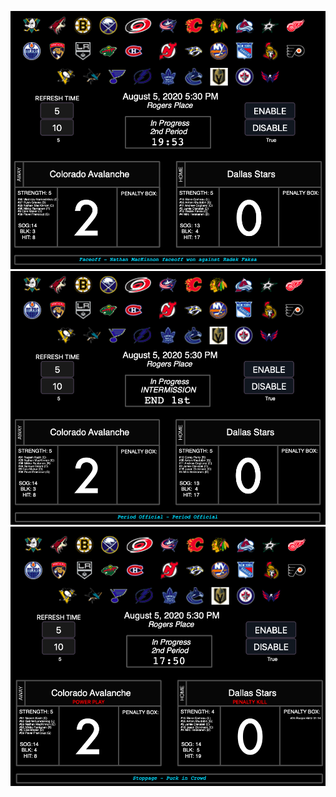 ![media/eos/eos_example_evenstrength.png](media/eos/eos_example_evenstrength.png)
![media/eos/eos_example_intermission.png](media/eos/eos_example_intermission.png)
![media/eos/eos_example_powerplay.png](media/eos/eos_example_powerplay.png)
